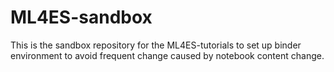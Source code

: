 # ML4ES-sandbox
This is the sandbox repository for the ML4ES-tutorials to set up binder environment to avoid frequent change caused by notebook content change.
